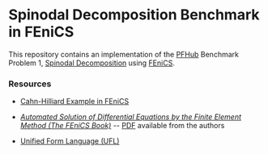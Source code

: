 # Spinodal Decomposition Benchmark in FEniCS

This repository contains an implementation of the
[PFHub](https://pages.nist.gov/pfhub) Benchmark Problem 1, [Spinodal
Decomposition](https://pages.nist.gov/chimad-phase-field/benchmarks/benchmark1.ipynb/)
using [FEniCS](https://www.fenicsproject.org).

### Resources

- [Cahn-Hilliard Example in FEniCS](https://fenicsproject.org/docs/dolfin/latest/python/demos/cahn-hilliard/demo_cahn-hilliard.py.html)

- [*Automated Solution of Differential Equations by the Finite Element Method (The FEniCS Book)*](https://fenicsproject.org/book/) -- [PDF](http://launchpad.net/fenics-book/trunk/final/+download/fenics-book-2011-10-27-final.pdf) available from the authors

- [Unified Form Language (UFL)](https://fenics.readthedocs.io/projects/ufl/en/latest/manual/form_language.html)

